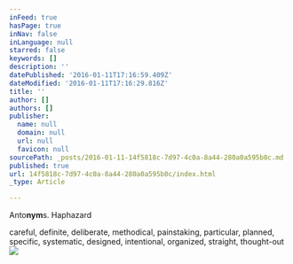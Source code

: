 ```yaml
---
inFeed: true
hasPage: true
inNav: false
inLanguage: null
starred: false
keywords: []
description: ''
datePublished: '2016-01-11T17:16:59.409Z'
dateModified: '2016-01-11T17:16:29.816Z'
title: ''
author: []
authors: []
publisher:
  name: null
  domain: null
  url: null
  favicon: null
sourcePath: _posts/2016-01-11-14f5818c-7d97-4c0a-8a44-280a0a595b0c.md
published: true
url: 14f5818c-7d97-4c0a-8a44-280a0a595b0c/index.html
_type: Article

---
```

Anto**nym**s. Haphazard

careful, definite, deliberate, methodical, painstaking, particular, planned, specific, systematic, designed, intentional, organized, straight, thought-out
![](https://the-grid-user-content.s3-us-west-2.amazonaws.com/20854f64-b2c3-43bc-b88a-64920b107cf9.jpg)